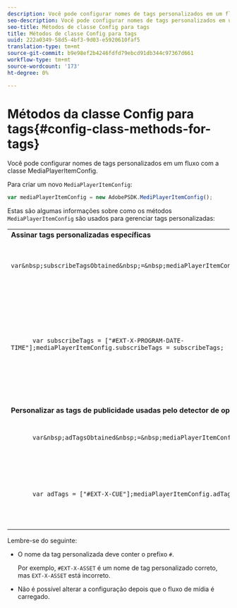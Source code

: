 ```yaml
---
description: Você pode configurar nomes de tags personalizados em um fluxo com a classe MediaPlayerItemConfig.
seo-description: Você pode configurar nomes de tags personalizados em um fluxo com a classe MediaPlayerItemConfig.
seo-title: Métodos de classe Config para tags
title: Métodos de classe Config para tags
uuid: 222a0349-58d5-4bf3-9d03-e5920610faf5
translation-type: tm+mt
source-git-commit: b9e98ef2b4246fdfd79ebcd91db344c97367d661
workflow-type: tm+mt
source-wordcount: '173'
ht-degree: 0%

---
```



# Métodos da classe Config para tags{#config-class-methods-for-tags}

Você pode configurar nomes de tags personalizados em um fluxo com a classe MediaPlayerItemConfig.

Para criar um novo `MediaPlayerItemConfig`:

```js
var mediaPlayerItemConfig = new AdobePSDK.MediPlayerItemConfig();
```

Estas são algumas informações sobre como os métodos `MediaPlayerItemConfig` são usados para gerenciar tags personalizadas:

<table id="table_0AC0973497144DDAB05726E3F031ACD1"> 
 <tbody> 
  <tr> 
   <td colname="col1"> <b>Assinar tags personalizadas específicas</b> </td> 
   <td colname="col2"> </td> 
  </tr> 
  <tr> 
   <td colname="col1"> 
    <code class="syntax javascript">
      var&amp;nbsp;subscribeTagsObtained&amp;nbsp;=&amp;nbsp;mediaPlayerItemConfig.subscribeTags;
    </code> </td> 
   <td colname="col2"> <p>Recupera a lista atual das tags assinadas. </p> </td> 
  </tr> 
  <tr> 
   <td colname="col1"> 
    <code class="syntax javascript">
      var&nbsp;subscribeTags&nbsp;=&nbsp;["#EXT-X-PROGRAM-DATE-TIME"];mediaPlayerItemConfig.subscribeTags&nbsp;=&nbsp;subscribeTags;
    </code> </td> 
   <td colname="col2"> <p>Define a lista de tags assinantes expostas ao aplicativo. </p> <p>Seu aplicativo também se inscreve automaticamente em todas as tags transmitidas por meio de <span class="codeph"> adTags </span>. </p> </td> 
  </tr> 
  <tr> 
   <td colname="col1"> <b>Personalizar as tags de publicidade usadas pelo detector de oportunidade padrão  </b> </td> 
   <td colname="col2"> </td> 
  </tr> 
  <tr> 
   <td colname="col1"> 
    <code class="syntax javascript">
      var&amp;nbsp;adTagsObtained&amp;nbsp;=&amp;nbsp;mediaPlayerItemConfig.adTags; 
    </code> </td> 
   <td colname="col2"> <p>Recupera a lista atual de tags de anúncio. </p> </td> 
  </tr> 
  <tr> 
   <td colname="col1"> 
    <code class="syntax javascript">
      var&nbsp;adTags&nbsp;=&nbsp;["#EXT-X-CUE"];mediaPlayerItemConfig.adTags&nbsp;=&nbsp;adTags;
    </code> </td> 
   <td colname="col2"> <p>Define a lista de tags de anúncio a serem usadas pelo gerador de oportunidade padrão. </p> </td> 
  </tr> 
 </tbody> 
</table>

Lembre-se do seguinte:

* O nome da tag personalizada deve conter o prefixo `#`.

   Por exemplo, `#EXT-X-ASSET` é um nome de tag personalizado correto, mas `EXT-X-ASSET` está incorreto.

* Não é possível alterar a configuração depois que o fluxo de mídia é carregado.

